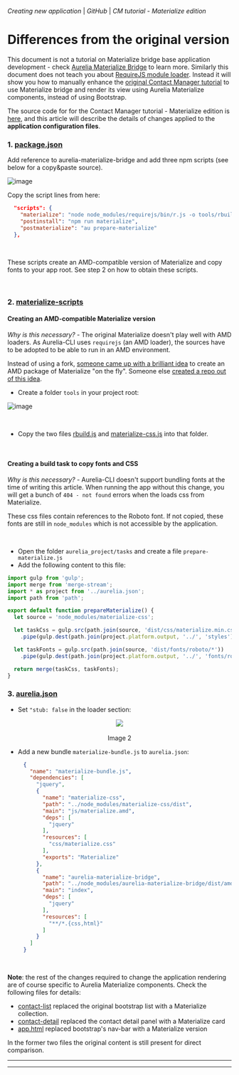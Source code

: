 _Creating new application_ | _GitHub_ | _CM tutorial - Materialize edition_
# Differences from the original version

This document is not a tutorial on Materialize bridge base application development - check [Aurelia Materialize Bridge](https://aurelia-ui-toolkits.github.io/demo-materialize) to learn more. Similarly this document does not teach you about [RequireJS module loader](http://requirejs.org/). Instead it will show you how to manually enhance the [original Contact Manager tutorial](http://aurelia.io/hub.html#/doc/article/aurelia/framework/latest/contact-manager-tutorial) to use Materialize bridge and render its view using Aurelia Materialize components, instead of using Bootstrap.

The source code for for the Contact Manager tutorial - Materialize edition is [here](https://github.com/aurelia-ui-toolkits/cm-bridges/tree/master/materialize), and this article will describe the details of changes applied to the **application configuration files**.

### 1. [package.json](https://github.com/aurelia-ui-toolkits/cm-bridges/blob/master/materialize/package.json)
Add reference to aurelia-materialize-bridge and add three npm scripts (see below for a copy&paste source).

![image](https://cloud.githubusercontent.com/assets/677826/19490538/d2296afc-956f-11e6-8848-dbfb319369ce.png)

Copy the script lines from here:

```json
  "scripts": {
    "materialize": "node node_modules/requirejs/bin/r.js -o tools/rbuild.js",
    "postinstall": "npm run materialize",
    "postmaterialize": "au prepare-materialize"
  },
```

<br>

These scripts create an AMD-compatible version of Materialize and copy fonts to your app root. See step 2 on how to obtain these scripts.

<br>

### 2. [materialize-scripts](https://github.com/aurelia-ui-toolkits/cm-bridges/tree/master/materialize/tools)

#### Creating an AMD-compatible Materialize version

*Why is this necessary?* - The original Materialize doesn't play well with AMD loaders. As Aurelia-CLI uses `requirejs` (an AMD loader), the sources have to be adopted to be able to run in an AMD environment.

Instead of using a fork, [someone came up with a brilliant idea](https://github.com/Dogfalo/materialize/issues/634#issuecomment-113213629) to create an AMD package of Materialize "on the fly". Someone else [created a repo out of this idea](https://github.com/noodny/materializecss-amd).

- Create a folder `tools` in your project root:

![image](https://cloud.githubusercontent.com/assets/677826/19490757/a428f928-9570-11e6-933d-3ca96fdb1ce2.png)

<br>

- Copy the two files [rbuild.js](https://github.com/aurelia-ui-toolkits/cm-bridges/blob/master/materialize/tools/rbuild.js) and [materialize-css.js](https://github.com/aurelia-ui-toolkits/cm-bridges/blob/master/materialize/tools/materialize-css.js) into that folder.

<br>

#### Creating a build task to copy fonts and CSS

*Why is this necessary?* - Aurelia-CLI doesn't support bundling fonts at the time of writing this article. When running the app without this change, you will get a bunch of `404 - not found` errors when the loads css from Materialize.

These css files contain references to the Roboto font. If not copied, these fonts are still in `node_modules` which is not accessible by the application.

<br>

- Open the folder `aurelia_project/tasks` and create a file `prepare-materialize.js`
- Add the following content to this file:

```javascript
import gulp from 'gulp';
import merge from 'merge-stream';
import * as project from '../aurelia.json';
import path from 'path';

export default function prepareMaterialize() {
  let source = 'node_modules/materialize-css';

  let taskCss = gulp.src(path.join(source, 'dist/css/materialize.min.css'))
    .pipe(gulp.dest(path.join(project.platform.output, '../', 'styles')));

  let taskFonts = gulp.src(path.join(source, 'dist/fonts/roboto/*'))
    .pipe(gulp.dest(path.join(project.platform.output, '../', 'fonts/roboto')));

  return merge(taskCss, taskFonts);
}
```

### 3. [aurelia.json](https://github.com/aurelia-ui-toolkits/cm-bridges/blob/master/materialize/aurelia_project/aurelia.json)
- Set `"stub: false` in the loader section:
<p align=center>
  <img src="https://cloud.githubusercontent.com/assets/2712405/19351777/15f7134a-912b-11e6-8893-00aa320518fa.png"></img>
 <br><br>
Image 2
</p>

- Add a new bundle `materialize-bundle.js` to `aurelia.json`: 
 ```json
      {
        "name": "materialize-bundle.js",
        "dependencies": [
          "jquery",
          {
            "name": "materialize-css",
            "path": "../node_modules/materialize-css/dist",
            "main": "js/materialize.amd",
            "deps": [
              "jquery"
            ],
            "resources": [
              "css/materialize.css"
            ],
            "exports": "Materialize"
          },
          {
            "name": "aurelia-materialize-bridge",
            "path": "../node_modules/aurelia-materialize-bridge/dist/amd",
            "main": "index",
            "deps": [
              "jquery"
            ],
            "resources": [
              "**/*.{css,html}"
            ]
          }
        ]
      }
 ```

<br>

**Note**: the rest of the changes required to change the application rendering are of course specific to  Aurelia Materialize components. Check the following files for details:

- [contact-list](https://github.com/aurelia-ui-toolkits/cm-bridges/blob/master/materialize/src/contact-list.html) replaced the original bootstrap list with a Materialize collection.
- [contact-detail](https://github.com/aurelia-ui-toolkits/cm-bridges/blob/master/materialize/src/contact-detail.html) replaced the contact detail panel with a Materialize card
- [app.html](https://github.com/aurelia-ui-toolkits/cm-bridges/blob/master/materialize/src/app.html) replaced bootstrap's nav-bar with a Materialize version

In the former two files the original content is still present for direct comparison.

***
***





